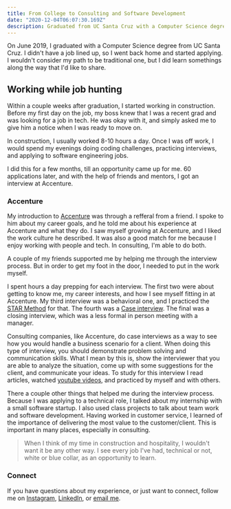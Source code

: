 ```yaml
---
title: From College to Consulting and Software Development
date: "2020-12-04T06:07:30.169Z"
description: Graduated from UC Santa Cruz with a Computer Science degree and I now work in consulting as a software developer.
---
```


On June 2019, I graduated with a Computer Science degree from UC Santa Cruz.
I didn't have a job lined up, so I went back home and started applying.
I wouldn't consider my path to be traditional one, but I did learn somethings along the way that I'd like to share.

## Working while job hunting

Within a couple weeks after graduation, I started working in construction. Before my first day on the job, my boss knew that I was a recent grad and was looking for a job in tech. He was okay with it, and simply asked me to
give him a notice when I was ready to move on.

In construction, I usually worked 8-10 hours a day.
Once I was off work, I would spend my evenings doing coding challenges,
practicing interviews, and applying to software engineering jobs.

I did this for a few months, till an opportunity came up for me.
60 applications later, and with the help of friends and mentors, 
I got an interview at Accenture.

### Accenture

My introduction to <a href="http://accenture.com/" target="_blank" rel="noreferrer">Accenture</a>
 was through a refferal from a friend. I spoke to him about my career goals, and he told me about his experience at Accenture and what they do. I saw myself growing at Accenture, and I liked the work culture he described. It was also a good match for me because I enjoy working with people and tech. In consulting, I'm able to do both.

A couple of my friends supported me by helping me through the interview process. But in order to get my foot in the door, I needed to put in the work myself.

I spent hours a day prepping for each interview.
The first two were about getting to know me, my career interests, and how I see myself fitting in at Accenture.
My third interview was a behavioral one, and I practiced the <a href="https://www.indeed.com/hire/c/info/star-interview-format?aceid=&gclid=Cj0KCQiAk53-BRD0ARIsAJuNhpvDgIFRH5Yjo65ZW91BZkn5X5RAhOV7tPAJk8IBpIzF1yC6AjNJmZoaAhSdEALw_wcB" target="_blank">STAR Method</a> for that.
The fourth was a <a href='https://biginterview.com/case-interview-questions/' target='_blank'>Case interview</a>. The final was a closing interview, which was a less formal in person meeting with a manager.

Consulting companies, like Accenture, do case interviews as a way to see how you would
handle a business scenario for a client. When doing this type of interview,
you should demonstrate problem solving and communication skills. What I mean by this is, show the interviewer
that you are able to analyze the situation, come up with some suggestions for the client, and communicate your ideas.
To study for this interview I read articles, watched <a href='https://www.youtube.com/user/caseinterview' target='_blank'>youtube videos</a>, and practiced by myself and with others.

There a couple other things that helped me during the interview process. Because I was applying to a technical role, I talked about my internship with a small software startup. I also used class projects to talk about team work and software development. Having worked in customer service, I learned of the importance of delivering the most value to the customer/client. This is important in many places, especially in consulting.

> When I think of my time in construction and hospitality, I wouldn't want it be any other way. I see every job I've had, technical or not, white or blue collar, as an opportunity to learn.

### Connect

If you have questions about my experience, or just want to connect, follow me on <a href='https://www.instagram.com/arturo_creates/' target='_blank'>Instagram</a>, <a href='https://www.linkedin.com/in/rturolopez/' target='_blank'>LinkedIn</a>, or <a href='https://www.arturocreates.com/' target='_blank'>email me</a>.